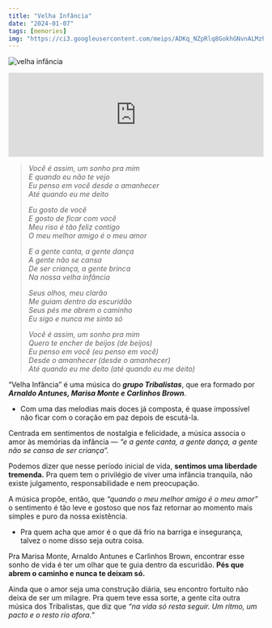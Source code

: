 ```yaml
---
title: "Velha Infância"
date: "2024-01-07"
tags: [memories]
img: "https://ci3.googleusercontent.com/meips/ADKq_NZpRlq8GokhGNvnALMzhp6uN5xgc6iPg61qFZsigDsb1gJY2yUva8-IL7uA-co4qJla06l8ptkwmfm2hRWO2oIWZCzWX4pD0Bqhhhtcj8_sBlohAQzKNx_2BlZOJvS01uiWURvZhqwgFUsyB9Xqb4Qt7G2M68MszIf4Y3FC5LQjsPG53zF-lNo0z-Raf_uyBVCOINJE1GhI_DjeP0yhBhl6HH0I3Ciu4J6RWMllGaUL8k1UwGtqvo8lbdv5YRsmLCl5v20RDBZmAPAhdLNkv94Bx2v4Fkup5yWtMtxEjIT4VumpimpTFiHrdw=s0-d-e1-ft"
---
```


![velha infância](https://ci3.googleusercontent.com/meips/ADKq_NZpRlq8GokhGNvnALMzhp6uN5xgc6iPg61qFZsigDsb1gJY2yUva8-IL7uA-co4qJla06l8ptkwmfm2hRWO2oIWZCzWX4pD0Bqhhhtcj8_sBlohAQzKNx_2BlZOJvS01uiWURvZhqwgFUsyB9Xqb4Qt7G2M68MszIf4Y3FC5LQjsPG53zF-lNo0z-Raf_uyBVCOINJE1GhI_DjeP0yhBhl6HH0I3Ciu4J6RWMllGaUL8k1UwGtqvo8lbdv5YRsmLCl5v20RDBZmAPAhdLNkv94Bx2v4Fkup5yWtMtxEjIT4VumpimpTFiHrdw=s0-d-e1-ft)

<iframe width="100%" height="166" scrolling="no" frameborder="no" allow="autoplay" src="https://w.soundcloud.com/player/?url=https%3A//api.soundcloud.com/tracks/57506067&color=%23ff5500&auto_play=false&hide_related=false&show_comments=true&show_user=true&show_reposts=false&show_teaser=true"></iframe>

> _Você é assim, um sonho pra mim_  
> _E quando eu não te vejo_  
> _Eu penso em você desde o amanhecer_  
> _Até quando eu me deito_
> 
> _Eu gosto de você_  
> _E gosto de ficar com você_  
> _Meu riso é tão feliz contigo_  
> _O meu melhor amigo é o meu amor_
> 
> _E a gente canta, a gente dança_  
> _A gente não se cansa_  
> _De ser criança, a gente brinca_  
> _Na nossa velha infância_
> 
> _Seus olhos, meu clarão_  
> _Me guiam dentro da escuridão_  
> _Seus pés me abrem o caminho_  
> _Eu sigo e nunca me sinto só_
> 
> _Você é assim, um sonho pra mim_  
> _Quero te encher de beijos (de beijos)_  
> _Eu penso em você (eu penso em você)_  
> _Desde o amanhecer (desde o amanhecer)_  
> _Até quando eu me deito (até quando eu me deito)_

“Velha Infância” é uma música do ***grupo Tribalistas***, que era formado por ***Arnaldo Antunes, Marisa Monte e Carlinhos Brown***.

-   Com uma das melodias mais doces já composta, é quase impossível não ficar com o coração em paz depois de escutá-la.
    

Centrada em sentimentos de nostalgia e felicidade, a música associa o amor às memórias da infância — _“e a gente canta, a gente dança, a gente não se cansa de ser criança”._

Podemos dizer que nesse período inicial de vida, **sentimos uma liberdade tremenda.**  Pra quem tem o privilégio de viver uma infância tranquila, não existe julgamento, responsabilidade e nem preocupação.

A música propõe, então, que _“quando o meu melhor amigo é o meu amor”_ o sentimento é tão leve e gostoso que nos faz retornar ao momento mais simples e puro da nossa existência.

-   Pra quem acha que amor é o que dá frio na barriga e insegurança, talvez o nome disso seja outra coisa.
    

Pra Marisa Monte, Arnaldo Antunes e Carlinhos Brown, encontrar esse sonho de vida é ter um olhar que te guia dentro da escuridão. **Pés que abrem o caminho e nunca te deixam só.**

Ainda que o amor seja uma construção diária, seu encontro fortuito não deixa de ser um milagre. Pra quem teve essa sorte, a gente cita outra música dos Tribalistas, que diz que  _“na vida só resta seguir. Um ritmo, um pacto e o resto rio afora.”_

